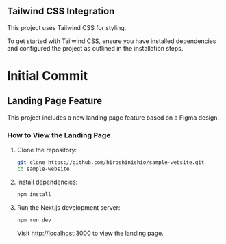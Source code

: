  ## Tailwind CSS Integration
 
 This project uses Tailwind CSS for styling.
 
 To get started with Tailwind CSS, ensure you have installed dependencies and configured the project as outlined in the installation steps.
# Initial Commit

## Landing Page Feature

This project includes a new landing page feature based on a Figma design.

### How to View the Landing Page

1. Clone the repository:

   ```bash
   git clone https://github.com/hiroshinishio/sample-website.git
   cd sample-website
   ```

2. Install dependencies:

   ```bash
   npm install
   ```

3. Run the Next.js development server:

   ```bash
   npm run dev
   ```

   Visit [http://localhost:3000](http://localhost:3000) to view the landing page.
